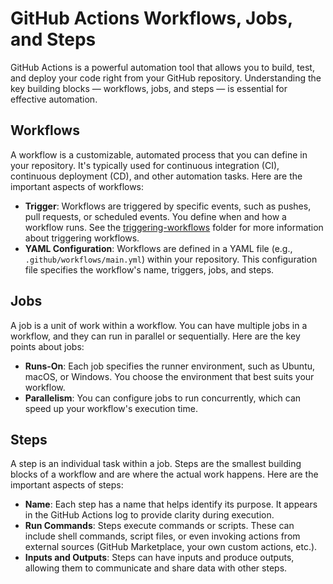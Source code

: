 # GitHub Actions Workflows, Jobs, and Steps
GitHub Actions is a powerful automation tool that allows you to build, test, and deploy your code right from your GitHub repository. Understanding the key building blocks — workflows, jobs, and steps — is essential for effective automation.
## Workflows
A workflow is a customizable, automated process that you can define in your repository. It's typically used for continuous integration (CI), continuous deployment (CD), and other automation tasks. Here are the important aspects of workflows:
- **Trigger**: Workflows are triggered by specific events, such as pushes, pull requests, or scheduled events. You define when and how a workflow runs. See the [triggering-workflows](../triggering-workflows/README.md) folder for more information about triggering workflows.
- **YAML Configuration**: Workflows are defined in a YAML file (e.g., `.github/workflows/main.yml`) within your repository. This configuration file specifies the workflow's name, triggers, jobs, and steps.
## Jobs
A job is a unit of work within a workflow. You can have multiple jobs in a workflow, and they can run in parallel or sequentially. Here are the key points about jobs:
- **Runs-On**: Each job specifies the runner environment, such as Ubuntu, macOS, or Windows. You choose the environment that best suits your workflow.
- **Parallelism**: You can configure jobs to run concurrently, which can speed up your workflow's execution time.
## Steps
A step is an individual task within a job. Steps are the smallest building blocks of a workflow and are where the actual work happens. Here are the important aspects of steps:
- **Name**: Each step has a name that helps identify its purpose. It appears in the GitHub Actions log to provide clarity during execution.
- **Run Commands**: Steps execute commands or scripts. These can include shell commands, script files, or even invoking actions from external sources (GitHub Marketplace, your own custom actions, etc.).
- **Inputs and Outputs**: Steps can have inputs and produce outputs, allowing them to communicate and share data with other steps.